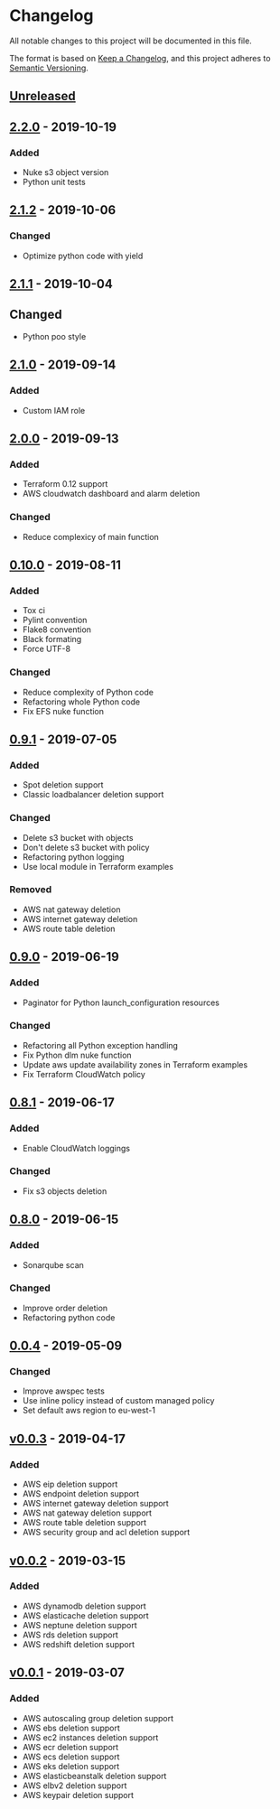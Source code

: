 # Changelog
All notable changes to this project will be documented in this file.

The format is based on [Keep a Changelog](https://keepachangelog.com/en/v1.0.0/),
and this project adheres to [Semantic Versioning](https://semver.org/spec/v2.0.0.html).

## [Unreleased]
## [2.2.0] - 2019-10-19
### Added
-  Nuke s3 object version
-  Python unit tests

## [2.1.2] - 2019-10-06
### Changed
-   Optimize python code with yield

## [2.1.1] - 2019-10-04
## Changed
-  Python poo style

## [2.1.0] - 2019-09-14
### Added
-  Custom IAM role

## [2.0.0] - 2019-09-13
### Added
-   Terraform 0.12 support
-   AWS cloudwatch dashboard and alarm deletion

### Changed
-   Reduce complexicy of main function

## [0.10.0] - 2019-08-11
### Added
-   Tox ci
-   Pylint convention
-   Flake8 convention
-   Black formating
-   Force UTF-8

### Changed
-   Reduce complexity of Python code
-   Refactoring whole Python code
-   Fix EFS nuke function

## [0.9.1] - 2019-07-05
### Added
-   Spot deletion support
-   Classic loadbalancer deletion support

### Changed
-   Delete s3 bucket with objects
-   Don't delete s3 bucket with policy
-   Refactoring python logging
-   Use local module in Terraform examples

### Removed
-   AWS nat gateway deletion
-   AWS internet gateway deletion
-   AWS route table deletion

## [0.9.0] - 2019-06-19
### Added
-   Paginator for Python launch_configuration resources

### Changed
-   Refactoring all Python exception handling
-   Fix Python dlm nuke function
-   Update aws update availability zones in Terraform examples
-   Fix Terraform CloudWatch policy

## [0.8.1] - 2019-06-17
### Added
-   Enable CloudWatch loggings

### Changed
-   Fix s3 objects deletion

## [0.8.0] - 2019-06-15
### Added
-   Sonarqube scan

### Changed
-   Improve order deletion
-   Refactoring python code

## [0.0.4] - 2019-05-09
### Changed
-   Improve awspec tests
-   Use inline policy instead of custom managed policy
-   Set default aws region to eu-west-1

## [v0.0.3] - 2019-04-17
### Added
-   AWS eip deletion support
-   AWS endpoint deletion support
-   AWS internet gateway deletion support
-   AWS nat gateway deletion support
-   AWS route table deletion support
-   AWS security group and acl deletion support

## [v0.0.2] - 2019-03-15
### Added
-   AWS dynamodb deletion support
-   AWS elasticache deletion support
-   AWS neptune deletion support
-   AWS rds deletion support
-   AWS redshift deletion support

## [v0.0.1] - 2019-03-07
### Added
-   AWS autoscaling group deletion support
-   AWS ebs deletion support
-   AWS ec2 instances deletion support
-   AWS ecr deletion support
-   AWS ecs deletion support
-   AWS eks deletion support
-   AWS elasticbeanstalk deletion support
-   AWS elbv2 deletion support
-   AWS keypair deletion support

[Unreleased]: https://github.com/diodonfrost/terraform-aws-lambda-nuke/2.2.0...HEAD
[2.2.0]: https://github.com/diodonfrost/terraform-aws-lambda-nuke/2.1.2...2.2.0
[2.1.2]: https://github.com/diodonfrost/terraform-aws-lambda-nuke/2.1.1...2.1.2
[2.1.1]: https://github.com/diodonfrost/terraform-aws-lambda-nuke/2.1.0...2.1.1
[2.1.0]: https://github.com/diodonfrost/terraform-aws-lambda-nuke/2.0.0...2.1.0
[2.0.0]: https://github.com/diodonfrost/terraform-aws-lambda-nuke/0.10.0...2.0.0
[0.10.0]: https://github.com/diodonfrost/terraform-aws-lambda-nuke/0.9.1...0.10.0
[0.9.1]: https://github.com/diodonfrost/terraform-aws-lambda-nuke/0.9.0...0.9.1
[0.9.0]: https://github.com/diodonfrost/terraform-aws-lambda-nuke/0.8.1...0.9.0
[0.8.1]: https://github.com/diodonfrost/terraform-aws-lambda-nuke/0.8.0...0.8.1
[0.8.0]: https://github.com/diodonfrost/terraform-aws-lambda-nuke/0.0.4...0.8.0
[0.0.4]: https://github.com/diodonfrost/terraform-aws-lambda-nuke/v0.0.3...0.0.4
[v0.0.3]: https://github.com/diodonfrost/terraform-aws-lambda-nuke/v0.0.2...v0.0.3
[v0.0.2]: https://github.com/diodonfrost/terraform-aws-lambda-nuke/v0.0.1...v0.0.2
[v0.0.1]: https://github.com/diodonfrost/terraform-aws-lambda-nuke/releases/tag/v0.0.1
